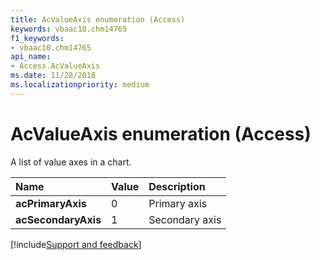 ```yaml
---
title: AcValueAxis enumeration (Access)
keywords: vbaac10.chm14765
f1_keywords:
- vbaac10.chm14765
api_name:
- Access.AcValueAxis
ms.date: 11/28/2018
ms.localizationpriority: medium
---
```



# AcValueAxis enumeration (Access)

A list of value axes in a chart.

|Name|Value|Description|
|:-----|:-----|:-----|
|**acPrimaryAxis**|0|Primary axis|
|**acSecondaryAxis**|1|Secondary axis|

[!include[Support and feedback](~/includes/feedback-boilerplate.md)]
